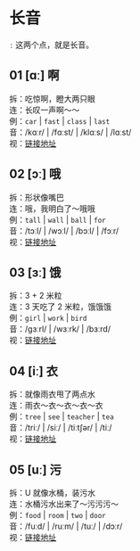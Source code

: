 # 长音

`ː` 这两个点，就是长音。

## 01 [ɑː] 啊

拆：吃惊啊，瞪大两只眼  
连：长叹一声啊～～  
例：`car` | `fast` | `class` | `last`  
音：/kɑːr/ | /fɑːst/ | /klɑːs/ | /lɑːst/  
视：[链接地址](https://appfrxl8ojj7783.xet.citv.cn/p/course/video/v_663c29e8e4b0d84dfe4a2005?product_id=p_663c25abe4b0694ca03171dd)

## 02 [ɔː] 哦

拆：形状像嘴巴  
连：哦，我明白了～哦哦  
例：`tall` | `wall` | `ball` | `for`  
音：/tɔːl/ | /wɔːl/ | /bɔːl/ | /fɔːr/  
视：[链接地址](https://appfrxl8ojj7783.xet.citv.cn/p/course/video/v_663c29e7e4b023c0667f6278?product_id=p_663c25abe4b0694ca03171dd)

## 03 [ɜː] 饿

拆：3 + 2 米粒  
连：3 天吃了 2 米粒，饿饿饿  
例：`girl` | `work` | `bird`  
音：/ɡɜːrl/ | /wɜːrk/ | /bɜːrd/  
视：[链接地址](https://appfrxl8ojj7783.xet.citv.cn/p/course/video/v_663c29e2e4b0694c62c26e87?product_id=p_663c25abe4b0694ca03171dd)

## 04 [iː] 衣

拆：就像雨衣甩了两点水  
连：雨衣～衣～衣～衣～衣  
例：`tree` | `see` | `teacher` | `tea`  
音：/triː/ | /siː/ | /tiːtʃər/ | /tiː/  
视：[链接地址](https://appfrxl8ojj7783.xet.citv.cn/p/course/video/v_663c29ede4b0694c62c26e8f?product_id=p_663c25abe4b0694ca03171dd)

## 05 [uː] 污

拆：U 就像水桶，装污水  
连：水桶污水出来了～污污污～  
例：`food` | `room` | `two` | `door`  
音：/fuːd/ | /ruːm/ | /tuː/ | /dɔːr/  
视：[链接地址](https://appfrxl8ojj7783.xet.citv.cn/p/course/video/v_663c29e4e4b0694ca03174f0?product_id=p_663c25abe4b0694ca03171dd)

